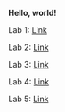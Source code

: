 **Hello, world!**

Lab 1: [Link](https://loorasaur.github.io/cse15l-lab-reports/week1labreport.html)

Lab 2: [Link](https://loorasaur.github.io/cse15l-lab-reports/labreport2.html)

Lab 3: [Link](https://loorasaur.github.io/cse15l-lab-reports/labreport3.html)

Lab 4: [Link](https://loorasaur.github.io/cse15l-lab-reports/labreport4.html)

Lab 5: [Link](https://loorasaur.github.io/cse15l-lab-reports/labreport5.html)

